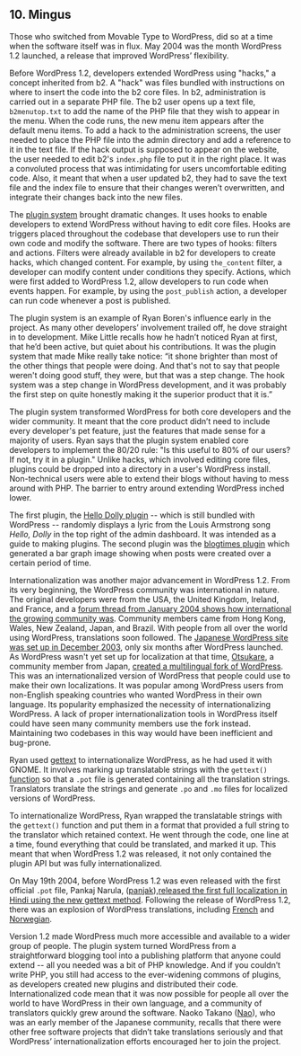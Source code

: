 ## 10. Mingus 

Those who switched from Movable Type to WordPress, did so at a time when the software itself was in flux. May 2004 was the month WordPress 1.2 launched, a release that improved WordPress’ flexibility. 

Before WordPress 1.2, developers extended WordPress using "hacks," a concept inherited from b2. A "hack" was files bundled with instructions on where to insert the code into the b2 core files. In b2, administration is carried out in a separate PHP file. The b2 user opens up a text file, `b2menutop.txt` to add the name of the PHP file that they wish to appear in the menu. When the code runs, the new menu item appears after the default menu items. To add a hack to the administration screens, the user needed to place the PHP file into the admin directory and add a reference to it in the text file. If the hack output is supposed to appear on the website, the user needed to edit b2's `index.php` file to put it in the right place. It was a convoluted process that was intimidating for users uncomfortable editing code. Also, it meant that when a user updated b2, they had to save the text file and the index file to ensure that their changes weren’t overwritten, and integrate their changes back into the new files.

The [plugin system](http://core.trac.wordpress.org/changeset/1008) brought dramatic changes. It uses hooks to enable developers to extend WordPress without having to edit core files. Hooks are triggers placed throughout the codebase that developers use to run their own code and modify the software. There are two types of hooks: filters and actions. Filters were already available in b2 for developers to create hacks, which changed content. For example, by using `the_content` filter, a developer can modify content under conditions they specify. Actions, which were first added to WordPress 1.2, allow developers to run code when events happen. For example, by using the `post_publish` action, a developer can run code whenever a post is published.

The plugin system is an example of Ryan Boren's influence early in the project. As many other developers’ involvement trailed off, he dove straight in to development. Mike Little recalls how he hadn’t noticed Ryan at first, that he’d been active, but quiet about his contributions. It was the plugin system that made Mike really take notice: “it shone brighter than most of the other things that people were doing. And that's not to say that people weren't doing good stuff, they were, but that was a step change. The hook system was a step change in WordPress development, and it was probably the first step on quite honestly making it the superior product that it is.”

The plugin system transformed WordPress for both core developers and the wider community. It meant that the core product didn’t need to include every developer's pet feature, just the features that made sense for a majority of users. Ryan says that the plugin system enabled core developers to implement the 80/20 rule: "Is this useful to 80% of our users? If not, try it in a plugin." Unlike hacks, which involved editing core files, plugins could be dropped into a directory in a user's WordPress install. Non-technical users were able to extend their blogs without having to mess around with PHP. The barrier to entry around extending WordPress inched lower.

The first plugin, the <a href=“https://core.trac.wordpress.org/changeset/1340”>Hello Dolly plugin</a> -- which is still bundled with WordPress -- randomly displays a lyric from the Louis Armstrong song _Hello, Dolly_ in the top right of the admin dashboard. It was intended as a guide to making plugins. The second plugin was the [blogtimes plugin](http://wordpress.org/plugins/blogtimes/) which generated a bar graph image showing when posts were created over a certain period of time.

Internationalization was another major advancement in WordPress 1.2. From its very beginning, the WordPress community was international in nature. The original developers were from the USA, the United Kingdom, Ireland, and France, and a [forum thread from January 2004 shows how international the growing community was](http://wordpress.org/support/topic/world-domination-?replies=43). Community members came from Hong Kong, Wales, New Zealand, Japan, and Brazil. With people from all over the world using WordPress, translations soon followed. The [Japanese WordPress site was set up in December 2003](http://web.archive.org/web/20031205101812/http://wordpress.xwd.jp/), only six months after WordPress launched. As WordPress wasn't yet set up for localization at that time, [Otsukare](http://profiles.wordpress.org/otsukare), a community member from Japan, [created a multilingual fork of WordPress](http://wordpress.org/support/topic/localization-help-needed?replies=102). This was an internationalized version of WordPress that people could use to make their own localizations. It was popular among WordPress users from non-English speaking countries who wanted WordPress in their own language. Its popularity emphasized the necessity of internationalizing WordPress. A lack of proper internationalization tools in WordPress itself could have seen many community members use the fork instead. Maintaining two codebases in this way would have been inefficient and bug-prone. 

Ryan used [gettext](http://www.gnu.org/software/gettext/) to internationalize WordPress, as he had used it with GNOME. It involves marking up translatable strings with the `gettext()` [function](http://codex.wordpress.org/Translating_WordPress#Localization_Technology) so that a `.pot` file is generated containing all the translation strings. Translators translate the strings and generate `.po` and `.mo` files for localized versions of WordPress. 

To internationalize WordPress, Ryan wrapped the translatable strings with the `gettext()` function and put them in a format that provided a full string to the translator which retained context. He went through the code, one line at a time, found everything that could be translated, and marked it up. This meant that when WordPress 1.2 was released, it not only contained the plugin API but was fully internationalized.

On May 19th 2004, before WordPress 1.2 was even released with the first official `.pot` file, Pankaj Narula, ([panjak](http://wordpress.org/support/profile/pankaj)),[released the first full localization in Hindi using the new gettext method](http://ma.tt/2004/05/wordpress-in-hindi/). Following the release of WordPress 1.2, there was an explosion of WordPress translations, including [French](http://wordpress.org/support/topic/localizing-wordpress-12-i18n-and-l10n/page/3?replies=69%23post-35436) and [Norwegian](http://wordpress.org/support/topic/localizing-wordpress-12-i18n-and-l10n/page/3?replies=69%23post-35436#post-56422).

Version 1.2 made WordPress much more accessible and available to a wider group of people. The plugin system turned WordPress from a straightforward blogging tool into a publishing platform that anyone could extend -- all you needed was a bit of PHP knowledge. And if you couldn’t write PHP, you still had access to the ever-widening commons of plugins, as developers created new plugins and distributed their code. Internationalized code mean that it was now possible for people all over the world to have WordPress in their own language, and a community of translators quickly grew around the software. Naoko Takano ([Nao](https://profiles.wordpress.org/Nao)), who was an early member of the Japanese community, recalls that there were other free software projects that didn’t take translations seriously and that WordPress’ internationalization efforts encouraged her to join the project.
